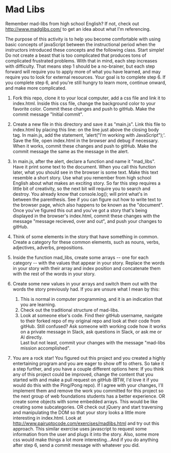 # Mad Libs

Remember mad-libs from high school English? If not, check out http://www.madglibs.com/ to get an idea about what I'm referencing.

The purpose of this activity is to help you become comfortable with using basic concepts of javaScript between the instructional period when the instructors introduced these concepts and the following class. Start simple! Do not create a beast that is too complicated that produces tons of complicated frustrated problems. With that in mind, each step increases with difficulty.  That means step 1 should be a no-brainer, but each step forward will require you to apply more of what you have learned, and may require you to look for external resources.  Your goal is to complete step 6.  If you complete step 6, and you're still hungry to learn more, continue onward, and make more complicated.

1. Fork this repo, clone it to your local computer, add a css file and link it to index.html.  Inside this css file, change the background color to your favorite color.  Commit these changes and push to gitHub.  Make the commit message "Initial commit".

2. Create a new file in this directory and save it as "main.js".  Link this file to index.html by placing this line: <script src="main.js"></script> on the line just above the closing body tag. In main.js, add the statement, 'alert("I'm working with JavaScript");'.  Save the file, open index.html in the browser and debug if necessary. When it works, commit these changes and push to gitHub.  Make the commit message the same as the message in the alert.

3. In main.js, after the alert, declare a function and name it "mad_libs". Have it print some text to the document. When you call this function later, what you should see in the browser is some text.  Make this text resemble a short story.  Use what you remember from high school English about what makes an exciting story. So far this step requires a little bit of creativity, so the next bit will require you to search and destroy.  You already know that console.log(); will print what's in between the parenthesis.  See if you can figure out how to write text to the browser page, which also happens to be known as the "document".  Once you've figured this out and you've got a story that's being displayed in the browser's index.html, commit these changes with the message "message recieved, over and out", and push your changes to gitHub.

4. Think of some elements in the story that have something in common.  Create a category for these common elements, such as nouns, verbs, adjectives, adverbs, prepositions.  

5. Inside the function mad_libs, create some arrays -- one for each category -- with the values that appear in your story.  Replace the words in your story with their array and index position and concatenate them with the rest of the words in your story.  

6. Create some new values in your arrays and switch them out with the words the story previously had.  If you are unsure what I mean by this: 
    1. This is normal in computer programming, and it is an indication that you are learning. 
    2. Check out the traditional structure of mad-libs.  
    3. Look at someone else's code.  Find their gitHub username, navigate to their forked repo of my original repo and look at their code from gitHub.  Still confused? Ask someone with working code how it works on a private message in Slack, ask questions in Slack, or ask me or Al directly.  
Last but not least, commit your changes with the message "mad-libs mission accomplished".

7.  You are a rock star! You figured out this project and you created a highly entertaining program and you are eager to show off to others. So take it a step further, and you have a couple different options here: If you think any of this project could be improved, change the content that you started with and make a pull request on gitHub (BTW, I'd love it if you would do this with the Ping/Pong repo).  If I agree with your changes, I'll implement them and remove the work you committed for this project so the next group of web foundations students has a better experience. OR create some objects with some embedded arrays.  This would be like creating some subcategories. OR check out jQuery and start traversing and manipulating the DOM so that your story looks a little more interesting in index.html.  Look at http://www.pairuptocode.com/exercises/madlibs.html and try out this approach.  This similar exercise uses javascript to request some information from the user and plugs it into the story.  Also, some more css would make things a lot more interesting...And if you do anything after step 6, send a commit message with whatever you did.
